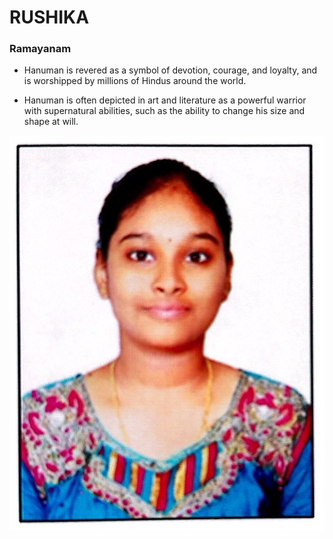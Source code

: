 # RUSHIKA

### Ramayanam
* Hanuman is revered as a symbol of devotion, courage, and loyalty, and is worshipped by millions of Hindus around the world.

* Hanuman is often depicted in art and literature as a powerful warrior with supernatural abilities, such as the ability to change his size and shape at will.



![rushika](rushika.jpg)